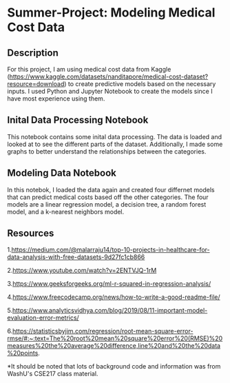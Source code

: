 # Summer-Project: Modeling Medical Cost Data
## Description
For this project, I am using medical cost data from Kaggle (https://www.kaggle.com/datasets/nanditapore/medical-cost-dataset?resource=download) to create predictive models based on the necessary inputs. I used Python and Jupyter Notebook to create the models since I have most experience using them.
## Inital Data Processing Notebook
This notebook contains some inital data processing. The data is loaded and looked at to see the different parts of the dataset. Additionally, I made some graphs to better understand the relationships between the categories. 
## Modeling Data Notebook
In this notebok, I loaded the data again and created four differnet models that can predict medical costs based off the other categories. The four models are a linear regression model, a decision tree, a random forest model, and a k-nearest neighbors model.
## Resources
1.https://medium.com/@malarraju14/top-10-projects-in-healthcare-for-data-analysis-with-free-datasets-9d27fc1cb866

2.https://www.youtube.com/watch?v=2ENTVJQ-1rM

3.https://www.geeksforgeeks.org/ml-r-squared-in-regression-analysis/

4.https://www.freecodecamp.org/news/how-to-write-a-good-readme-file/

5.https://www.analyticsvidhya.com/blog/2019/08/11-important-model-evaluation-error-metrics/

6.https://statisticsbyjim.com/regression/root-mean-square-error-rmse/#:~:text=The%20root%20mean%20square%20error%20(RMSE)%20measures%20the%20average%20difference,line%20and%20the%20data%20points.

*It should be noted that lots of background code and information was from WashU's CSE217 class material.